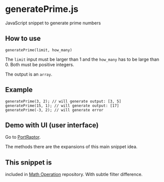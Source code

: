 # generatePrime.js
JavaScript snippet to generate prime numbers

## How to use
```
generatePrime(limit, how_many)
```
The `limit` input must be larger than 1 and the `how_many` has to be large than 0. Both must be positive integers.

The output is an `array`.

## Example

```
generatePrime(3, 2); // will generate output: [3, 5]
generatePrime(15, 1); // will generate output: [17]
generatePrime(-3, 2); // will generate error
```

## Demo with UI (user interface)
Go to <a href="http://portraptor.johanpaul.net/2014/05/prime-number-generator-by-monkey-raptor.html" target="_blank" title="new window">PortRaptor</a>.

The methods there are the expansions of this main snippet idea.

## This snippet is
included in <a href="https://github.com/monkeyraptor/math_operation" target="_blank" title="new window">Math Operation</a> repository. With subtle filter difference.
